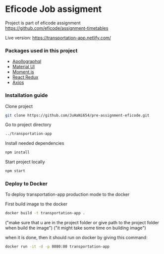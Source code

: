 # Eficode Job assigment
Project is part of eficode assignment https://github.com/eficode/assignment-timetables


Live version: https://transportation-app.netlify.com/

### Packages used in this project
- [Apollographql](https://www.apollographql.com/docs/)
- [Material UI](https://material-ui.com/)
- [Moment.js](https://momentjs.com/)
- [React Redux](https://react-redux.js.org/)
- [Axios](https://github.com/axios/axios)


### Installation guide
Clone project
```bash
git clone https://github.com/JuHaNi654/pre-assignment-eficode.git
```
Go to project directory
```bash
../transportation-app
```
Install needed dependencies
```bash
npm install
```
Start project locally
```bash
npm start
```

### Deploy to Docker
To deploy transportation-app production mode to the docker

First build image to the docker
```bash
docker build -t transportation-app .
```
("make sure that u are in the project folder or give path to the project folder when build the image")
("it might take some time on building image")

when it is done, then it should run on docker by giving this 
command:
```bash
docker run -it -d -p 8080:80 transportation-app
```


